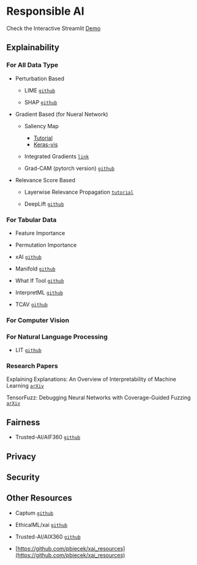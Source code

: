 # Responsible AI

Check the Interactive Streamlit [Demo]()

## Explainability

### For All Data Type

* Perturbation Based
   * LIME [`github`](https://github.com/marcotcr/lime)
  
   * SHAP [`github`](https://github.com/slundberg/shap)

* Gradient Based (for Nueral Network)

   * Saliency Map
      * [Tutorial](https://www.kaggle.com/ernie55ernie/mnist-with-keras-visualization-and-saliency-map)
      * [Keras-vis](https://raghakot.github.io/keras-vis/)

   * Integrated Gradients [`link`](https://www.tensorflow.org/tutorials/interpretability/integrated_gradients)
  
   * Grad-CAM (pytorch version) [`github`](https://github.com/jacobgil/pytorch-grad-cam)
  
* Relevance Score Based
    
   * Layerwise Relevance Propagation [`tutorial`](https://towardsdatascience.com/indepth-layer-wise-relevance-propagation-340f95deb1ea)

   * DeepLift [`github`](https://github.com/kundajelab/deeplift)

### For Tabular Data

* Feature Importance

* Permutation Importance

* xAI [`github`](https://github.com/EthicalML/xai)

* Manifold [`github`](https://github.com/uber/manifold#manifold)

* What If Tool [`github`](https://pair-code.github.io/what-if-tool/)

* InterpretML [`github`](https://github.com/interpretml/interpret)

* TCAV [`github`](https://github.com/tensorflow/tcav)


### For Computer Vision



### For Natural Language Processing

* LIT [`github`](https://github.com/PAIR-code/lit)


### Research Papers

Explaining Explanations: An Overview of Interpretability of Machine Learning [`arXiv`](https://arxiv.org/abs/1806.00069)

TensorFuzz: Debugging Neural Networks with Coverage-Guided Fuzzing [`arXiv`](https://arxiv.org/abs/1807.10875)

## Fairness

* Trusted-AI/AIF360 [`github`](https://github.com/Trusted-AI/AIF360)

## Privacy

## Security

## Other Resources

* Captum [`github`](https://captum.ai/)

* EthicalML/xai [`github`](https://github.com/EthicalML/xai)

* Trusted-AI/AIX360 [`github`](https://github.com/Trusted-AI/AIX360)

* [https://github.com/pbiecek/xai_resources](https://github.com/pbiecek/xai_resources)

